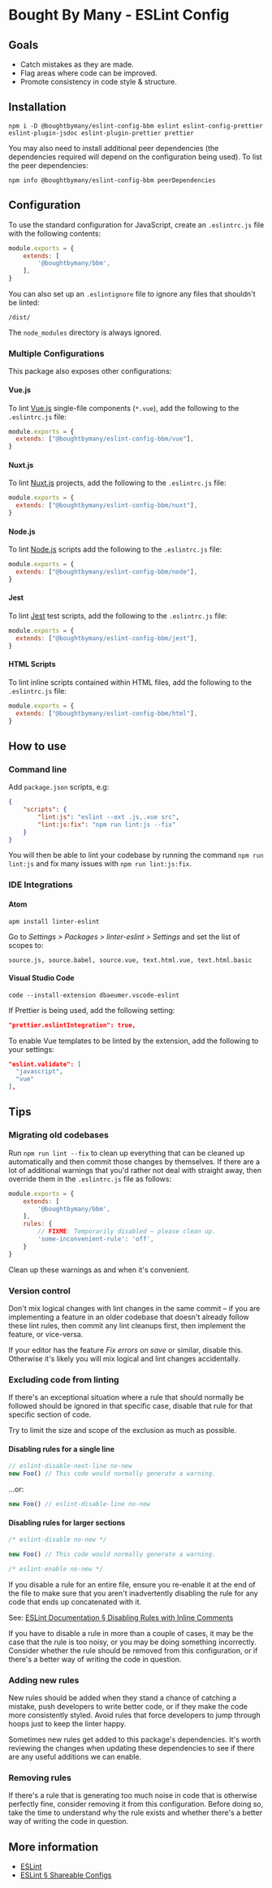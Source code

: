 # Bought By Many - ESLint Config

## Goals

- Catch mistakes as they are made.
- Flag areas where code can be improved.
- Promote consistency in code style & structure.

## Installation

```shell
npm i -D @boughtbymany/eslint-config-bbm eslint eslint-config-prettier eslint-plugin-jsdoc eslint-plugin-prettier prettier
```

You may also need to install additional peer dependencies (the dependencies required
will depend on the configuration being used). To list the peer dependencies:

```shell
npm info @boughtbymany/eslint-config-bbm peerDependencies
```

## Configuration

To use the standard configuration for JavaScript, create an `.eslintrc.js` file
with the following contents:

```JavaScript
module.exports = {
    extends: [
        '@boughtbymany/bbm',
    ],
}
```

You can also set up an `.eslintignore` file to ignore any files that shouldn't
be linted:

```text
/dist/
```

The `node_modules` directory is always ignored.

### Multiple Configurations

This package also exposes other configurations:

#### Vue.js

To lint [Vue.js](https://vuejs.org/) single-file components (`*.vue`), add the
following to the `.eslintrc.js` file:

```JavaScript
module.exports = {
  extends: ["@boughtbymany/eslint-config-bbm/vue"],
}
```

#### Nuxt.js

To lint [Nuxt.js](https://nuxtjs.org/) projects, add the
following to the `.eslintrc.js` file:

```JavaScript
module.exports = {
  extends: ["@boughtbymany/eslint-config-bbm/nuxt"],
}
```

#### Node.js

To lint [Node.js](https://nodejs.org/en/) scripts add the following to the `.eslintrc.js` file:

```JavaScript
module.exports = {
  extends: ["@boughtbymany/eslint-config-bbm/node"],
}
```

#### Jest

To lint [Jest](https://jestjs.io/) test scripts, add the following to the `.eslintrc.js` file:

```JavaScript
module.exports = {
  extends: ["@boughtbymany/eslint-config-bbm/jest"],
}
```

#### HTML Scripts

To lint inline scripts contained within HTML files, add the following to the
`.eslintrc.js` file:

```JavaScript
module.exports = {
  extends: ["@boughtbymany/eslint-config-bbm/html"],
}
```

## How to use

### Command line

Add `package.json` scripts, e.g:

```json
{
    "scripts": {
        "lint:js": "eslint --ext .js,.vue src",
        "lint:js:fix": "npm run lint:js --fix"
    }
}
```

You will then be able to lint your codebase by running the command
`npm run lint:js` and fix many issues with `npm run lint:js:fix`.

### IDE Integrations

#### Atom

```shell
apm install linter-eslint
```

Go to *Settings > Packages > linter-eslint > Settings* and set the list of
scopes to:

```text
source.js, source.babel, source.vue, text.html.vue, text.html.basic
```

#### Visual Studio Code

```shell
code --install-extension dbaeumer.vscode-eslint
```

If Prettier is being used, add the following setting:

```JSON
"prettier.eslintIntegration": true,
```

To enable Vue templates to be linted by the extension, add the following to your
settings:

```JSON
"eslint.validate": [
  "javascript",
  "vue"
],
```

## Tips

### Migrating old codebases

Run `npm run lint --fix` to clean up everything that can be cleaned up
automatically and then commit those changes by themselves.  If there are a lot
of additional warnings that you'd rather not deal with straight away, then
override them in the `.eslintrc.js` file as follows:

```JavaScript
module.exports = {
    extends: [
        '@boughtbymany/bbm',
    ],
    rules: {
        // FIXME: Temporarily disabled – please clean up.
        'some-inconvenient-rule': 'off',
    }
}
```

Clean up these warnings as and when it's convenient.

### Version control

Don't mix logical changes with lint changes in the same commit – if you are
implementing a feature in an older codebase that doesn't already follow these
lint rules, then commit any lint cleanups first, then implement the feature, or
vice-versa.

If your editor has the feature *Fix errors on save* or similar, disable this.
Otherwise it's likely you will mix logical and lint changes accidentally.

### Excluding code from linting

If there's an exceptional situation where a rule that should normally be
followed should be ignored in that specific case, disable that rule for that
specific section of code.

Try to limit the size and scope of the exclusion as much as possible.

#### Disabling rules for a single line

```JavaScript
// eslint-disable-next-line no-new
new Foo() // This code would normally generate a warning.
```

…or:

```JavaScript
new Foo() // eslint-disable-line no-new
```

#### Disabling rules for larger sections

```JavaScript
/* eslint-disable no-new */

new Foo() // This code would normally generate a warning.

/* eslint-enable no-new */
```

If you disable a rule for an entire file, ensure you re-enable it at the end of
the file to make sure that you aren't inadvertently disabling the rule for any
code that ends up concatenated with it.

See: [ESLint Documentation § Disabling Rules with Inline Comments](https://eslint.org/docs/user-guide/configuring#disabling-rules-with-inline-comments)

If you have to disable a rule in more than a couple of cases, it may be the case
that the rule is too noisy, or you may be doing something incorrectly.  Consider
whether the rule should be removed from this configuration, or if there's a
better way of writing the code in question.

### Adding new rules

New rules should be added when they stand a chance of catching a mistake, push
developers to write better code, or if they make the code more consistently
styled.  Avoid rules that force developers to jump through hoops just to keep
the linter happy.

Sometimes new rules get added to this package's dependencies.  It's worth
reviewing the changes when updating these dependencies to see if there are any
useful additions we can enable.

### Removing rules

If there's a rule that is generating too much noise in code that is otherwise
perfectly fine, consider removing it from this configuration.  Before doing so,
take the time to understand why the rule exists and whether there's a better way
of writing the code in question.

## More information

- [ESLint](https://eslint.org/)
- [ESLint § Shareable Configs](https://eslint.org/docs/developer-guide/shareable-configs)
